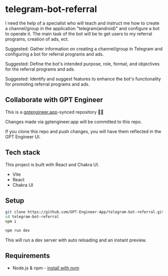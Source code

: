 # telegram-bot-referral

I need the help of a specialist who will teach and instruct me how to create a channel/group in the application "telegram(android)" and configure a bot to operate it. The main task of the bot will be to get users to my referral programs, creation of ads, ect.


Suggested: Gather information on creating a channel/group in Telegram and configuring a bot for referral programs and ads.

Suggested: Define the bot's intended purpose, role, format, and objectives for the referral programs and ads.

Suggested: Identify and suggest features to enhance the bot's functionality for promoting referral programs and ads.

## Collaborate with GPT Engineer

This is a [gptengineer.app](https://gptengineer.app)-synced repository 🌟🤖

Changes made via gptengineer.app will be committed to this repo.

If you clone this repo and push changes, you will have them reflected in the GPT Engineer UI.

## Tech stack

This project is built with React and Chakra UI.

- Vite
- React
- Chakra UI

## Setup

```sh
git clone https://github.com/GPT-Engineer-App/telegram-bot-referral.git
cd telegram-bot-referral
npm i
```

```sh
npm run dev
```

This will run a dev server with auto reloading and an instant preview.

## Requirements

- Node.js & npm - [install with nvm](https://github.com/nvm-sh/nvm#installing-and-updating)
